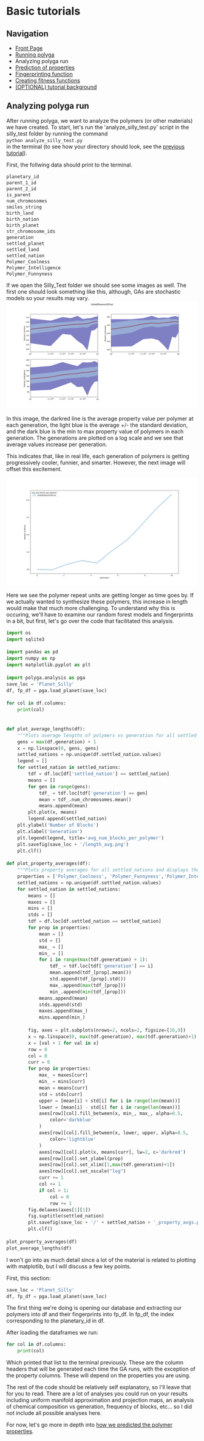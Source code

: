 # Basic tutorials
## Navigation
- [Front Page](../../README.md)
- [Running polyga](basic.md)
- Analyzing polyga run
- [Prediction of properties](predict.md)
- [Fingerprinting function](fingerprinting.md)
- [Creating fitness functions](fitness.md)
- [(OPTIONAL) tutorial background](background.md)

## Analyzing polyga run
After running polyga, we want to analyze the polymers (or other materials)
we have created. To start, let's run the 'analyze\_silly\_test.py' script in 
the silly\_test folder by running the command  
`python analyze_silly_test.py`  
in the terminal
(to see how your directory should look, see the [previous tutorial](basic.md)).

First, the follwing data should print to the terminal.

```
planetary_id
parent_1_id
parent_2_id
is_parent
num_chromosomes
smiles_string
birth_land
birth_nation
birth_planet
str_chromosome_ids
generation
settled_planet
settled_land
settled_nation
Polymer_Coolness
Polymer_Intelligence
Polymer_Funnyness
```

If we open the Silly\_Test folder we should see some images as well. The first
one should look something like this, although, GAs are stochastic models so
your results may vary.  
![properties image](../../imgs/UnitedPolymersOfCool_property_avgs.png)

In this image, the darkred line is the average property value per polymer at
each generation, the light blue is the average +/- the standard deviation, and
the dark blue is the min to max property value of polymers in each generation.
The generations are plotted on a log scale and we see that average values
increase per generation.

This indicates that, like in real life, each generation of polymers is getting 
progressively cooler, funnier, and smarter. However, the next image will offset
this excitement.

![pol length img](../../imgs/length_avg.png)

Here we see the polymer repeat units are getting longer as time goes by. If we 
actually wanted to synthesize these polymers, this increase in length would make 
that much more challenging. To understand why this is occuring, we'll have
to examine our random forest models and fingerprints in a bit, but first, let's
go over the code that facilitated this analysis.

```Python
import os
import sqlite3

import pandas as pd
import numpy as np
import matplotlib.pyplot as plt

import polyga.analysis as pga
save_loc = 'Planet_Silly'
df, fp_df = pga.load_planet(save_loc)

for col in df.columns:
    print(col)


def plot_average_lengths(df):
    """Plots average lengths of polymers vs generation for all settled_nations"""
    gens = max(df.generation) + 1
    x = np.linspace(0, gens, gens)
    settled_nations = np.unique(df.settled_nation.values)
    legend = []
    for settled_nation in settled_nations:
        tdf = df.loc[df['settled_nation'] == settled_nation]
        means = []
        for gen in range(gens):
            tdf_ = tdf.loc[tdf['generation'] == gen]
            mean = tdf_.num_chromosomes.mean()
            means.append(mean)
        plt.plot(x, means)
        legend.append(settled_nation)
    plt.ylabel('Number of Blocks')
    plt.xlabel('Generation')
    plt.legend(legend, title='avg_num_blocks_per_polymer')
    plt.savefig(save_loc + '/length_avg.png')
    plt.clf()

def plot_property_averages(df):
    """Plots property averages for all settled_nations and displays them separately."""
    properties = ['Polymer_Coolness', 'Polymer_Funnyness','Polymer_Intelligence']
    settled_nations = np.unique(df.settled_nation.values)
    for settled_nation in settled_nations:
        means = []
        maxes = []
        mins = []
        stds = []
        tdf = df.loc[df.settled_nation == settled_nation]
        for prop in properties:
            mean = []
            std = []
            max_ = []
            min_ = []
            for i in range(max(tdf.generation) + 1):
                tdf_ = tdf.loc[tdf['generation'] == i]
                mean.append(tdf_[prop].mean())
                std.append(tdf_[prop].std())
                max_.append(max(tdf_[prop]))
                min_.append(min(tdf_[prop]))
            means.append(mean)
            stds.append(std)
            maxes.append(max_)
            mins.append(min_)

        fig, axes = plt.subplots(nrows=2, ncols=2, figsize=[16,9])
        x = np.linspace(0, max(tdf.generation), max(tdf.generation)+1)
        x = [val + 1 for val in x]
        row = 0
        col = 0
        curr = 0
        for prop in properties:
            max_ = maxes[curr]
            min_ = mins[curr]
            mean = means[curr]
            std = stds[curr]
            upper = [mean[i] + std[i] for i in range(len(mean))]
            lower = [mean[i] - std[i] for i in range(len(mean))]
            axes[row][col].fill_between(x, min_, max_, alpha=0.5, 
                color='darkblue'
            )
            axes[row][col].fill_between(x, lower, upper, alpha=0.5, 
                color='lightblue'
            )
            axes[row][col].plot(x, means[curr], lw=2, c='darkred')
            axes[row][col].set_ylabel(prop)
            axes[row][col].set_xlim([1,max(tdf.generation)+1])
            axes[row][col].set_xscale("log")
            curr += 1
            col += 1
            if col > 1:
                col = 0
                row += 1
        fig.delaxes(axes[1][1])
        fig.suptitle(settled_nation)
        plt.savefig(save_loc + '/' + settled_nation + '_property_avgs.png')
        plt.clf()

plot_property_averages(df)
plot_average_lengths(df)
```

I won't go into as much detail since a lot of the material is related to 
plotting with matplotlib, but I will discuss a few key points.

First, this section:
```Python
save_loc = 'Planet_Silly'
df, fp_df = pga.load_planet(save_loc)
```

The first thing we're doing is opening our database and extracting our polymers
into df and their fingerprints into fp\_df. In fp\_df, the index 
corresponding to the planetary\_id in df.


After loading the dataframes we run:
```Python
for col in df.columns:
    print(col)
```

Which printed that list to the terminal previously. These are the column
headers that will be generated each time the GA runs, with the exception of the
property columns. These will depend on the properties you are using.

The rest of the code should be relatively self explanatory, so I'll leave
that for you to read. There are a lot of analyses you could run on your results
including uniform manifold approximation and projection maps, an analysis of
chemical composition vs generation, frequency of blocks, etc... 
so I did not include all possible analyses here.

For now, let's go more in depth into 
[how we predicted the polymer properties](predict.md).
